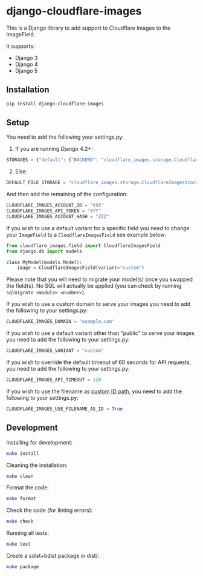 # django-cloudflare-images

This is a Django library to add support to Cloudflare Images to the ImageField.

It supports:

 * Django 3
 * Django 4
 * Django 5

## Installation

```sh
pip install django-cloudflare-images
```

## Setup

You need to add the following your settings.py:


1. If you are running Django 4.2+:

```python
STORAGES = {"default": {"BACKEND": "cloudflare_images.storage.CloudflareImagesStorage"}}
```

2. Else:


```python
DEFAULT_FILE_STORAGE = "cloudflare_images.storage.CloudflareImagesStorage"
```

And then add the remaining of the configuration:

```python
CLOUDFLARE_IMAGES_ACCOUNT_ID = "XXX"
CLOUDFLARE_IMAGES_API_TOKEN = "YYY"
CLOUDFLARE_IMAGES_ACCOUNT_HASH = "ZZZ"
```

If you wish to use a default variant for a specific field you need to change your `ImageField` to a `CloudflareImagesField` see example below:

```python
from cloudflare_images.field import CloudflareImagesField
from django.db import models

class MyModel(models.Model):
    image = CloudflareImagesField(variant="custom")


```

Please note that you will need to migrate your model(s) once you swapped the field(s). No SQL will actually be applied (you can check by running `sqlmigrate <module> <number>`).

If you wish to use a custom domain to serve your images you need to add the following to your settings.py:

```python
CLOUDFLARE_IMAGES_DOMAIN = "example.com"
```

If you wish to use a default variant other than "public" to serve your images you need to add the following to your settings.py:

```python
CLOUDFLARE_IMAGES_VARIANT = "custom"
```

If you wish to override the default timeout of 60 seconds for API requests, you need to add the following to your settings.py:

```python
CLOUDFLARE_IMAGES_API_TIMEOUT = 120
```

If you wish to use the filename as [custom ID path](https://developers.cloudflare.com/images/upload-images/upload-custom-path/), you need to add the following to your settings.py:

```python
CLOUDFLARE_IMAGES_USE_FILENAME_AS_ID = True
```
## Development

Installing for development:

```sh
make install
```

Cleaning the installation:

```sh
make clean
```

Format the code:

```sh
make format
```

Check the code (for linting errors):

```sh
make check
```

Running all tests:

```sh
make test
```

Create a sdist+bdist package in dist/:

```sh
make package
```
